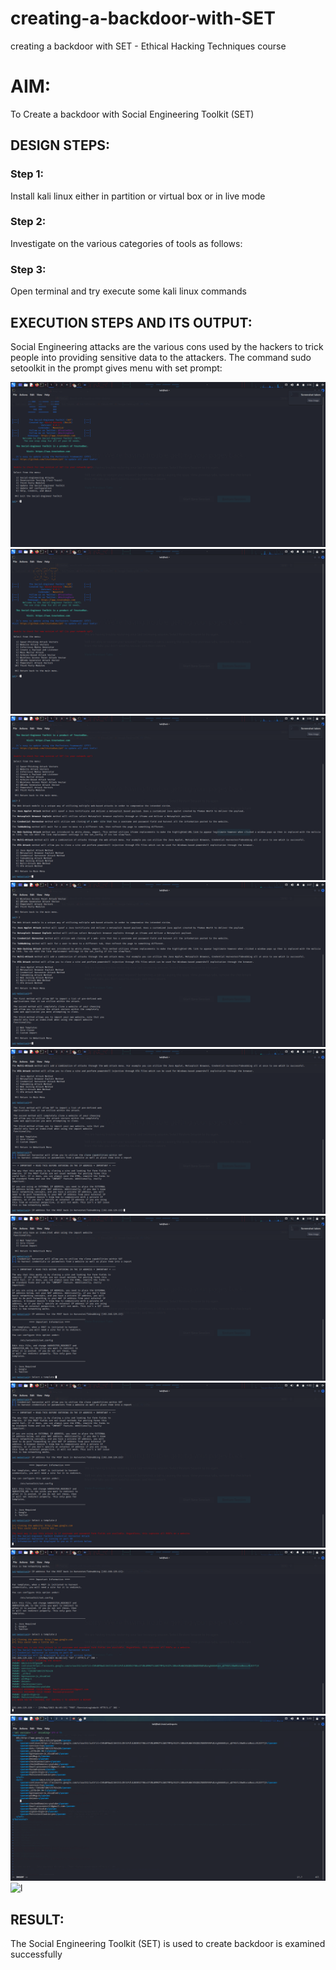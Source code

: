 # creating-a-backdoor-with-SET
creating a backdoor with SET - Ethical Hacking Techniques course

# AIM:
To Create a backdoor with Social Engineering Toolkit (SET)

## DESIGN STEPS:

### Step 1:

Install kali linux either in partition or virtual box or in live mode


### Step 2:

Investigate on the various categories of tools as follows:

### Step 3:

Open terminal and try execute some kali linux commands

## EXECUTION STEPS AND ITS OUTPUT:
Social Engineering attacks are the various cons used by the hackers to trick people into providing sensitive data to the attackers. 
The command sudo setoolkit in the prompt gives menu with set prompt:

![img](Screenshot_2023-05-29_03_56_17.png)
![img](Screenshot_2023-05-29_03_56_37.png)
![img](Screenshot_2023-05-29_03_56_47.png)
![img](Screenshot_2023-05-29_03_57_44.png)
![img]( Screenshot_2023-05-29_03_57_57.png)
![img]( Screenshot_2023-05-29_03_58_05.png)
![img]( Screenshot_2023-05-29_04_02_27.png)
![img]( Screenshot_2023-05-29_04_03_38.png)
![img](Screenshot_2023-06-02_05_43_03.png)
![l](https://github.com/praveenst13/creating-a-backdoor-with-SET/assets/118787793/569bac5b-8b6b-4f99-b679-bdf6e3878475)






## RESULT:
The Social Engineering Toolkit (SET) is used to create backdoor is  examined successfully
